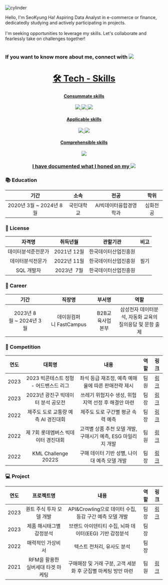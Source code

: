 ![cylinder](https://capsule-render.vercel.app/api?type=cylinder&color=auto&text=Welcome&fontAlignY=45&fontSize=40&height=150&animation=blinking&desc=This%20is%20SeoKyung'sGithub&descAlignY=70)


Hello, I'm SeoKyung Ha! Aspiring Data Analyst in e-commerce or finance, dedicatedly studying and actively participating in projects. <br><br>
I'm seeking opportunities to leverage my skills. Let's collaborate and fearlessly take on challenges together!<br><br>
### If you want to know more about me, connect with </span><a href="https://myslice.is/@HaSeoKyung" target="_blank"><img src="https://img.shields.io/badge/SLICE-002E5F?style=plastic&logo=NFC&color=black&logoColor=white&labelColor=black&link=https://myslice.is/@HaSeoKyung">

<div align=center><h1> 🛠 Tech - Skills </h1></div>
<div align=center><h4> Consummate skills </h4></div>
<div align=center><img src="https://img.shields.io/badge/Python-3776AB?style=flat&logo=Python&logoColor=white"/> <img src="https://img.shields.io/badge/Jupyter-F37626?style=flat&logo=Jupyter&logoColor=white"/> 
<img src="https://img.shields.io/badge/Pandas-150458?style=flat-square&logo=Pandas&logoColor=white"></div>

<div align=center><h4> Applicable skills </h4></div>
<div align=center><img src="https://img.shields.io/badge/PyTorch-EE4C2C?style=flat&logo=PyTorch&logoColor=white"/>
<img src="https://img.shields.io/badge/SQL-4479A1?style=flat&logo=MySQL&logoColor=white"/></div>

<div align=center><h4> Comprehensible skills </h4></div>
<div align=center><img src="https://img.shields.io/badge/Streamlit-FF4B4B?style=flat-square&logo=Streamlit&logoColor=white"/></div>

<div align=center><h3>I have documented what I honed on my   <a href="https://blinding.tistory.com/" target="_blank"><img src="https://img.shields.io/badge/Tistory-000000?style=flat-square&logo=Tistory&logoColor=white&link=https://blinding.tistory.com/"/></a></h3></div>

### 📚 Education
|기간|소속|전공|학위|
|:---:|:---:|:---:|:---:|
|2020년&#160;3월&#160;~&#160;2024년&#160;8월|국민대학교|AI빅데이터융합경영학과|심화전공|

### 📜 License
|자격명|취득년월|관할기관|비고|
|:---:|:---:|:---:|:---:|
|데이터분석준전문가|2021년&#160;12월|한국데이터산업진흥원|&#160;&#160;|
|데이터분석전문가|2022년&#160;11월|한국데이터산업진흥원|필기|
|SQL&#160;개발자|2023년&#160;&#160;7월|한국데이터산업진흥원|&#160;&#160;|


### 💼 Career
|기간|직장명|부서명|역할|
|:---:|:---:|:---:|:---:|
|2023년&#160;8월&#160;~&#160;2024년&#160;3월|데이원컴퍼니&#160;FastCampus|B2B교육사업본부|삼성전자 데이터분석, 자동화 교육의 질의응답 및 문항 출제|

### 🏅 Competition

|연도|대회명|내용|역할|링크|
| :------: | :------: | :------: | :------: | :------: |
| 2023 | 2023 빅콘테스트 정형 - 어드밴스드 리그 | 좌석 등급 재조정, 예측 예매율에 따른 판매전략 제시 | 팀원 | [링크](https://github.com/HASEOKYUNG/2023_Bigcontest) |
| 2023 | 2023년 광진구 빅데이터 분석 공모전 | 쓰레기 위험지수 생성, 위험지역 선정 후 해결안 마련 | 팀장 | [링크](https://github.com/HASEOKYUNG/2023_Gwangjingu_BigdataContest) |
| 2022 | 제주도 도로 교통량 예측 AI 경진대회 | 제주도 도로 구간별 평균 속력 예측 | 팀장 | [링크](https://github.com/HASEOKYUNG/Dacon-JejuIsland-RoadTrafficPrediction) |
| 2022 | 제 7회 롯데멤버스 빅데이터 경진대회 | 고객별 상품 추천 모델 개발, 구매시기 예측, ESG 마일리지 개발 | 팀원 | [링크](https://github.com/HASEOKYUNG/7th-LOTTEMembers-BigDataCompetition) |
| 2022 | KML Challenge 2022S | 구매 데이터 기반 성별, 나이대 예측 모델 개발 | 팀장 | [링크](https://github.com/HASEOKYUNG/2022S_KaggleKMLChallenge) |

### 💻  Project


|연도|프로젝트명|내용|역할|링크|
| :------: | :------: | :------: | :------: | :------: |
| 2023 | 퀀트 주식 투자 모델 개발 | API&Crowling으로 데이터 수집, 등감 구간 예측 모델 개발 | 팀장 | [링크](https://github.com/HASEOKYUNG/Quantitative_Stock_Investment) |
| 2023 | 제품 해시태그별 감정분석 | 브랜드 아이덴티티 수집, 뇌파 데이터(EEG) 기반 감정분석 | 팀장 |  |
| 2022 | 매력적인 가상비서 | 텍스트 전처리, 유사도 분석 | 팀장 | |
| 2021 | RFM을 활용한 실버세대 타겟 마케팅 | 구매매장 및 거래 구분, 고객 세분화 후 군집별 마케팅 방안 마련  | 팀원 | [링크](https://github.com/HASEOKYUNG/CRM_for_SilverGeneration) |
